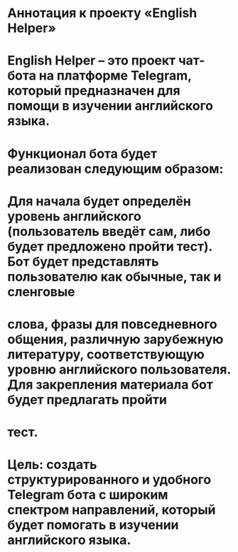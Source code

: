 # Аннотация к проекту «English Helper»

# English Helper – это проект чат-бота на платформе Telegram, который предназначен для помощи в изучении английского языка.
	
# Функционал бота будет реализован следующим образом:
# Для начала будет определён уровень английского (пользователь введёт сам, либо будет предложено пройти тест). Бот будет представлять пользователю как обычные, так и сленговые    
# слова, фразы для повседневного общения, различную зарубежную литературу, соответствующую уровню английского пользователя. Для закрепления материала бот будет предлагать пройти 
# тест.

# Цель: создать структурированного и удобного Telegram бота с широким спектром направлений, который будет помогать в изучении английского языка.
